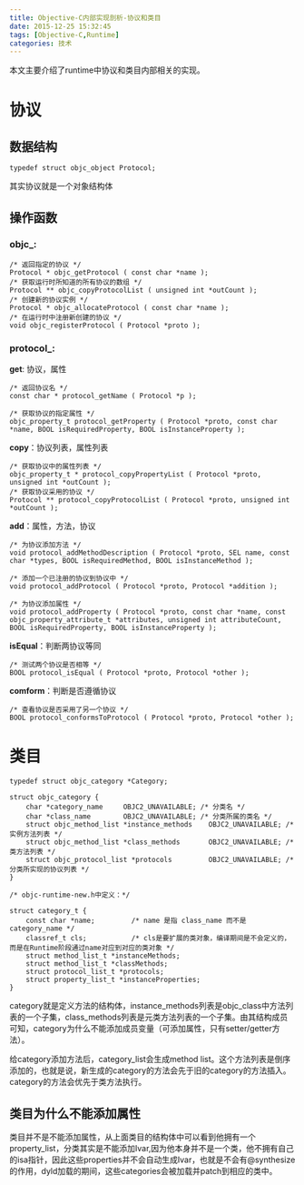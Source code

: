 ```yaml
---
title: Objective-C内部实现剖析-协议和类目
date: 2015-12-25 15:32:45
tags: [Objective-C,Runtime]
categories: 技术
---
```

本文主要介绍了runtime中协议和类目内部相关的实现。

<!--more-->

# 协议
## 数据结构
``` objc
typedef struct objc_object Protocol;
```
其实协议就是一个对象结构体
## 操作函数
### **objc_**:
``` objc
/* 返回指定的协议 */
Protocol * objc_getProtocol ( const char *name );
/* 获取运行时所知道的所有协议的数组 */
Protocol ** objc_copyProtocolList ( unsigned int *outCount );
/* 创建新的协议实例 */
Protocol * objc_allocateProtocol ( const char *name );
/* 在运行时中注册新创建的协议 */
void objc_registerProtocol ( Protocol *proto );
```
### **protocol_**:
**get**: 协议，属性
``` objc
/* 返回协议名 */
const char * protocol_getName ( Protocol *p );

/* 获取协议的指定属性 */
objc_property_t protocol_getProperty ( Protocol *proto, const char *name, BOOL isRequiredProperty, BOOL isInstanceProperty );
```
**copy**：协议列表，属性列表
``` objc
/* 获取协议中的属性列表 */
objc_property_t * protocol_copyPropertyList ( Protocol *proto, unsigned int *outCount );
/* 获取协议采用的协议 */
Protocol ** protocol_copyProtocolList ( Protocol *proto, unsigned int *outCount );
```
**add**：属性，方法，协议
``` objc
/* 为协议添加方法 */
void protocol_addMethodDescription ( Protocol *proto, SEL name, const char *types, BOOL isRequiredMethod, BOOL isInstanceMethod );

/* 添加一个已注册的协议到协议中 */
void protocol_addProtocol ( Protocol *proto, Protocol *addition );

/* 为协议添加属性 */
void protocol_addProperty ( Protocol *proto, const char *name, const objc_property_attribute_t *attributes, unsigned int attributeCount, BOOL isRequiredProperty, BOOL isInstanceProperty );
```
**isEqual**：判断两协议等同
``` objc
/* 测试两个协议是否相等 */
BOOL protocol_isEqual ( Protocol *proto, Protocol *other );
```
**comform**：判断是否遵循协议
``` objc
/* 查看协议是否采用了另一个协议 */
BOOL protocol_conformsToProtocol ( Protocol *proto, Protocol *other );
```
# 类目
``` objc
typedef struct objc_category *Category;

struct objc_category {
    char *category_name     OBJC2_UNAVAILABLE; /* 分类名 */
    char *class_name        OBJC2_UNAVAILABLE; /* 分类所属的类名 */
    struct objc_method_list *instance_methods    OBJC2_UNAVAILABLE; /* 实例方法列表 */
    struct objc_method_list *class_methods       OBJC2_UNAVAILABLE; /* 类方法列表 */
    struct objc_protocol_list *protocols         OBJC2_UNAVAILABLE; /* 分类所实现的协议列表 */
}  

/* objc-runtime-new.h中定义：*/

struct category_t {
    const char *name;         /* name 是指 class_name 而不是 category_name */
    classref_t cls;           /* cls是要扩展的类对象，编译期间是不会定义的，而是在Runtime阶段通过name对应到对应的类对象 */
    struct method_list_t *instanceMethods;       
    struct method_list_t *classMethods;
    struct protocol_list_t *protocols;
    struct property_list_t *instanceProperties;  
}
```
category就是定义方法的结构体，instance_methods列表是objc_class中方法列表的一个子集，class_methods列表是元类方法列表的一个子集。由其结构成员可知，category为什么不能添加成员变量（可添加属性，只有setter/getter方法）。

给category添加方法后，category_list会生成method list。这个方法列表是倒序添加的，也就是说，新生成的category的方法会先于旧的category的方法插入。category的方法会优先于类方法执行。
## 类目为什么不能添加属性
类目并不是不能添加属性，从上面类目的结构体中可以看到他拥有一个property_list，分类其实是不能添加Ivar,因为他本身并不是一个类，他不拥有自己的isa指针，因此这些properties并不会自动生成Ivar，也就是不会有@synthesize的作用，dyld加载的期间，这些categories会被加载并patch到相应的类中。
